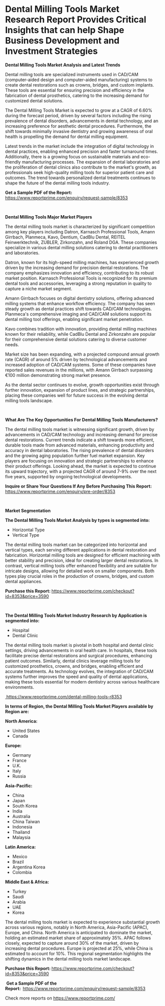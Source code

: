 <p><h1>Dental Milling Tools Market Research Report Provides Critical Insights that can help Shape Business Development and Investment Strategies</h1></p><p><strong>Dental Milling Tools Market Analysis and Latest Trends</strong></p>
<p><p>Dental milling tools are specialized instruments used in CAD/CAM (computer-aided design and computer-aided manufacturing) systems to create dental restorations such as crowns, bridges, and custom implants. These tools are essential for ensuring precision and efficiency in the fabrication of dental prosthetics, catering to the increasing demand for customized dental solutions.</p><p>The Dental Milling Tools Market is expected to grow at a CAGR of 6.60% during the forecast period, driven by several factors including the rising prevalence of dental disorders, advancements in dental technology, and an increasing preference for aesthetic dental procedures. Furthermore, the shift towards minimally invasive dentistry and growing awareness of oral health is propelling the demand for dental milling equipment.</p><p>Latest trends in the market include the integration of digital technology in dental practices, enabling enhanced precision and faster turnaround times. Additionally, there is a growing focus on sustainable materials and eco-friendly manufacturing processes. The expansion of dental laboratories and the proliferation of dental clinics also contribute to the market's growth, as professionals seek high-quality milling tools for superior patient care and outcomes. The trend towards personalized dental treatments continues to shape the future of the dental milling tools industry.</p></p>
<p><strong>Get a Sample PDF of the Report:&nbsp;</strong> <a href="https://www.reportprime.com/enquiry/request-sample/8353?utm_campaign=3036&utm_medium=2&utm_source=Github&utm_content=ia&utm_term=19032025&utm_id=dental-milling-tools">https://www.reportprime.com/enquiry/request-sample/8353</a></p>
<p>&nbsp;</p>
<p><strong>Dental Milling Tools Major Market Players</strong></p>
<p><p>The dental milling tools market is characterized by significant competition among key players including Datron, Karnasch Professional Tools, Amann Girrbach, Planmeca, Kavo, Dentium, CadBlu Dental, REITEL Feinwerktechnik, ZUBLER, Zirkonzahn, and Roland DGA. These companies specialize in various dental milling solutions catering to dental practitioners and laboratories.</p><p>Datron, known for its high-speed milling machines, has experienced growth driven by the increasing demand for precision dental restorations. The company emphasizes innovation and efficiency, contributing to its robust market position. Karnasch Professional Tools is recognized for its premium dental tools and accessories, leveraging a strong reputation in quality to capture a niche market segment. </p><p>Amann Girrbach focuses on digital dentistry solutions, offering advanced milling systems that enhance workflow efficiency. The company has seen steady growth as dental practices shift towards CAD/CAM technologies. Planmeca's comprehensive imaging and CAD/CAM solutions support its dental milling tool offerings, enabling significant market penetration.</p><p>Kavo combines tradition with innovation, providing dental milling machines known for their reliability, while CadBlu Dental and Zirkonzahn are popular for their comprehensive dental solutions catering to diverse customer needs.</p><p>Market size has been expanding, with a projected compound annual growth rate (CAGR) of around 5% driven by technological advancements and increased adoption of CAD/CAM systems. Some of these companies have reported sales revenues in the millions, with Amann Girrbach surpassing €100 million demonstrating strong market presence.</p><p>As the dental sector continues to evolve, growth opportunities exist through further innovation, expansion of product lines, and strategic partnerships, placing these companies well for future success in the evolving dental milling tools landscape.</p></p>
<p>&nbsp;</p>
<p><strong>What Are The Key Opportunities For Dental Milling Tools Manufacturers?</strong></p>
<p><p>The dental milling tools market is witnessing significant growth, driven by advancements in CAD/CAM technology and increasing demand for precise dental restorations. Current trends indicate a shift towards more efficient, durable tools made from advanced materials, enhancing productivity and accuracy in dental laboratories. The rising prevalence of dental disorders and the growing aging population further fuel market expansion. Key players are focusing on innovation and strategic partnerships to enhance their product offerings. Looking ahead, the market is expected to continue its upward trajectory, with a projected CAGR of around 7-9% over the next five years, supported by ongoing technological developments.</p></p>
<p><strong>Inquire or Share Your Questions If Any Before Purchasing This Report:</strong> <a href="https://www.reportprime.com/enquiry/pre-order/8353?utm_campaign=3036&utm_medium=2&utm_source=Github&utm_content=ia&utm_term=19032025&utm_id=dental-milling-tools">https://www.reportprime.com/enquiry/pre-order/8353</a></p>
<p>&nbsp;</p>
<p><strong>Market Segmentation</strong></p>
<p><strong>The Dental Milling Tools Market Analysis by types is segmented into:</strong></p>
<p><ul><li>Horizontal Type</li><li>Vertical Type</li></ul></p>
<p><p>The dental milling tools market can be categorized into horizontal and vertical types, each serving different applications in dental restoration and fabrication. Horizontal milling tools are designed for efficient machining with better stability and precision, ideal for creating larger dental restorations. In contrast, vertical milling tools offer enhanced flexibility and are suitable for intricate designs, allowing for detailed work on smaller components. Both types play crucial roles in the production of crowns, bridges, and custom dental appliances.</p></p>
<p><strong>Purchase this Report:&nbsp;</strong><a href="https://www.reportprime.com/checkout?id=8353&price=3590&utm_campaign=3036&utm_medium=2&utm_source=Github&utm_content=ia&utm_term=19032025&utm_id=dental-milling-tools">https://www.reportprime.com/checkout?id=8353&price=3590</a></p>
<p>&nbsp;</p>
<p><strong>The Dental Milling Tools Market Industry Research by Application is segmented into:</strong></p>
<p><ul><li>Hospital</li><li>Dental Clinic</li></ul></p>
<p><p>The dental milling tools market is pivotal in both hospital and dental clinic settings, driving advancements in oral health care. In hospitals, these tools facilitate precise dental restorations and surgical procedures, enhancing patient outcomes. Similarly, dental clinics leverage milling tools for customized prosthetics, crowns, and bridges, enabling efficient and accurate treatments. As technology evolves, the integration of CAD/CAM systems further improves the speed and quality of dental applications, making these tools essential for modern dentistry across various healthcare environments.</p></p>
<p><a href="https://www.reportprime.com/dental-milling-tools-r8353?utm_campaign=3036&utm_medium=2&utm_source=Github&utm_content=ia&utm_term=19032025&utm_id=dental-milling-tools">&nbsp;https://www.reportprime.com/dental-milling-tools-r8353</a></p>
<p><strong>In terms of Region, the Dental Milling Tools Market Players available by Region are:</strong></p>
<p>
    <p> <strong> North America: </strong>
        <ul>
            <li>United States</li>
            <li>Canada</li>
        </ul>
        </p> 
    <p> <strong> Europe: </strong>
        <ul>
            <li>Germany</li>
            <li>France</li>
            <li>U.K.</li>
            <li>Italy</li>
            <li>Russia</li>
        </ul>
        </p> 
    <p> <strong> Asia-Pacific: </strong>
        <ul>
            <li>China</li>
            <li>Japan</li>
            <li>South Korea</li>
            <li>India</li>
            <li>Australia</li>
            <li>China Taiwan</li>
            <li>Indonesia</li>
            <li>Thailand</li>
            <li>Malaysia</li>
        </ul>
        </p> 
    <p> <strong> Latin America: </strong>
        <ul>
            <li>Mexico</li>
            <li>Brazil</li>
            <li>Argentina Korea</li>
            <li>Colombia</li>
        </ul>
        </p> 
    <p> <strong> Middle East & Africa: </strong>
        <ul>
            <li>Turkey</li>
            <li>Saudi</li>
            <li>Arabia</li>
            <li>UAE</li>
            <li>Korea</li>
        </ul>
    </p>
    </p>
<p><p>The dental milling tools market is expected to experience substantial growth across various regions, notably in North America, Asia-Pacific (APAC), Europe, and China. North America is anticipated to dominate the market, holding an estimated market share of approximately 35%. APAC follows closely, expected to capture around 30% of the market, driven by increasing dental procedures. Europe is projected at 25%, while China is estimated to account for 10%. This regional segmentation highlights the shifting dynamics in the dental milling tools market landscape.</p></p>
<p><strong>Purchase this Report: </strong><a href="https://www.reportprime.com/checkout?id=8353&price=3590&utm_campaign=3036&utm_medium=2&utm_source=Github&utm_content=ia&utm_term=19032025&utm_id=dental-milling-tools">https://www.reportprime.com/checkout?id=8353&price=3590</a></p>
<p>&nbsp;<strong>Get a Sample PDF of the Report:&nbsp;&nbsp;</strong><a href="https://www.reportprime.com/enquiry/request-sample/8353?utm_campaign=3036&utm_medium=2&utm_source=Github&utm_content=ia&utm_term=19032025&utm_id=dental-milling-tools">https://www.reportprime.com/enquiry/request-sample/8353</a></p>
<p><strong></strong></p>
<p>Check more reports on <a href="https://www.reportprime.com/?utm_campaign=3036&utm_medium=2&utm_source=Github&utm_content=ia&utm_term=19032025&utm_id=dental-milling-tools">https://www.reportprime.com/</a></p>